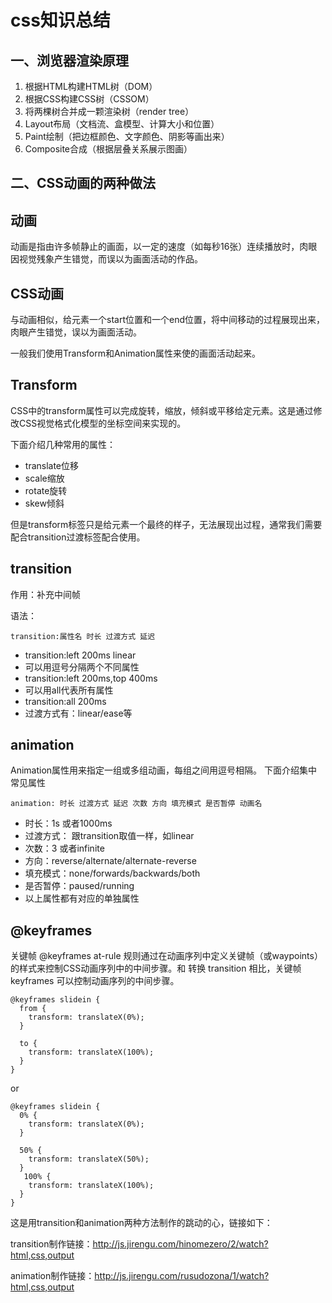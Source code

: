 # css知识总结

## 一、浏览器渲染原理

1. 根据HTML构建HTML树（DOM）
2. 根据CSS构建CSS树（CSSOM）
3. 将两棵树合并成一颗渲染树（render tree）
4. Layout布局（文档流、盒模型、计算大小和位置）
5. Paint绘制（把边框颜色、文字颜色、阴影等画出来）
6. Composite合成（根据层叠关系展示图画）


## 二、CSS动画的两种做法

<h2>动画</h2>

动画是指由许多帧静止的画面，以一定的速度（如每秒16张）连续播放时，肉眼因视觉残象产生错觉，而误以为画面活动的作品。

<h2>CSS动画</h2>

与动画相似，给元素一个start位置和一个end位置，将中间移动的过程展现出来，肉眼产生错觉，误以为画面活动。

一般我们使用Transform和Animation属性来使的画面活动起来。

<h2>Transform</h2>

CSS中的transform属性可以完成旋转，缩放，倾斜或平移给定元素。这是通过修改CSS视觉格式化模型的坐标空间来实现的。

下面介绍几种常用的属性：
* translate位移
* scale缩放
* rotate旋转
* skew倾斜

但是transform标签只是给元素一个最终的样子，无法展现出过程，通常我们需要配合transition过渡标签配合使用。


<h2>transition</h2>

作用：补充中间帧

语法：
```
transition:属性名 时长 过渡方式 延迟
```
* transition:left 200ms linear
* 可以用逗号分隔两个不同属性
* transition:left 200ms,top 400ms
* 可以用all代表所有属性
* transition:all 200ms
* 过渡方式有：linear/ease等



<h2>animation</h2>

Animation属性用来指定一组或多组动画，每组之间用逗号相隔。 下面介绍集中常见属性

```
animation: 时长 过渡方式 延迟 次数 方向 填充模式 是否暂停 动画名
```
* 时长：1s 或者1000ms
* 过渡方式： 跟transition取值一样，如linear
* 次数：3 或者infinite
* 方向：reverse/alternate/alternate-reverse
* 填充模式：none/forwards/backwards/both 
* 是否暂停：paused/running
* 以上属性都有对应的单独属性

<h2>@keyframes</h2>

关键帧 @keyframes at-rule 规则通过在动画序列中定义关键帧（或waypoints）的样式来控制CSS动画序列中的中间步骤。和 转换 transition 相比，关键帧 keyframes 可以控制动画序列的中间步骤。
```
@keyframes slidein {
  from {
    transform: translateX(0%); 
  }

  to {
    transform: translateX(100%);
  }
}

```
or
```
@keyframes slidein {
  0% {
    transform: translateX(0%); 
  }

  50% {
    transform: translateX(50%);
  }
   100% {
    transform: translateX(100%);
  }
}

```
这是用transition和animation两种方法制作的跳动的心，链接如下：

transition制作链接：http://js.jirengu.com/hinomezero/2/watch?html,css,output

animation制作链接：http://js.jirengu.com/rusudozona/1/watch?html,css,output

